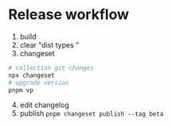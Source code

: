 # Release workflow

1. build
2. clear "dist types "
3. changeset

```bash
# collection git changes
npx changeset
# upgrade version
pnpm vp
```

4. edit changelog
5. publish `pnpm changeset publish --tag beta`
